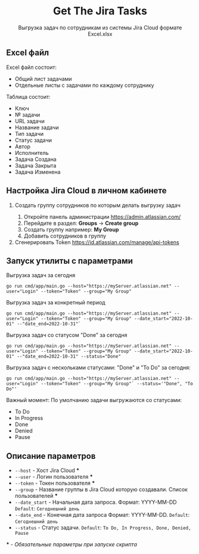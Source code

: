 <div>
    <center>
        <h1>Get The Jira Tasks</h1>
        <p>Выгрузка задач по сотрудникам из системы Jira Cloud формате Excel.xlsx</p>
    </center>
</div>
<div>
    <h2>Excel файл</h2>
    <p>Excel файл состоит:</p>
    <ul>
        <li>Общий лист задачами</li>
        <li>Отдельные листы с задачами по каждому сотруднику</li>
    </ul>
    <p>Таблица состоит:</p>
    <ul>
        <li>Ключ</li>
        <li>№ задачи</li>
        <li>URL задачи</li>
        <li>Название задачи</li>
        <li>Тип задачи</li>
        <li>Статус задачи</li>
        <li>Автор</li>
        <li>Исполнитель</li>
        <li>Задача Создана</li>
        <li>Задача Закрыта</li>
        <li>Задача Изменена</li>
    </ul>
</div>
<div>
    <h2>Настройка Jira Cloud в личном кабинете</h2>
    <ol>
        <li>Создать группу сотрудников по которым делать выгрузку задач</li>
        <ol>
            <li>Откройте панель администрации <a href="https://admin.atlassian.com/">https://admin.atlassian.com/</a></li>
            <li>Перейдите в раздел: <b>Groups</b> -> <b>Create group</b></li>
            <li>Создать группу например: <b>My Group</b></li>
            <li>Добавить сотрудников в группу</li>
        </ol>
        <li>Сгенерировать Token <a href="https://id.atlassian.com/manage/api-tokens">https://id.atlassian.com/manage/api-tokens</a></li>
    </ol>
</div>
<div>
<h2>Запуск утилиты с параметрами</h2>
<p>Выгрузка задач за сегодня</p>

```
go run cmd/app/main.go --host="https://myServer.atlassian.net" --user="Login" --token="Token" --group="My Group"
```
<p>Выгрузка задач за конкретный период</p>

```
go run cmd/app/main.go --host="https://myServer.atlassian.net" --user="Login" --token="Token" --group="My Group" --date_start="2022-10-01" --"date_end=2022-10-31"`
```
<p>Выгрузка задач со статусом "Done" за сегодня</p>

```
go run cmd/app/main.go --host="https://myServer.atlassian.net" --user="Login" --token="Token" --group="My Group" --date_start="2022-10-01" --"date_end=2022-10-31" --status="Done"
```
<p>Выгрузка задач с нескольками статусами: "Done" и "To Do" за сегодня:</p>

```
go run cmd/app/main.go --host="https://myServer.atlassian.net" --user="Login" --token="Token" --group="My Group"` --status='"Done", "To Do"'
```

<p>Важный момент: По умолчанию задачи выгружаются со статусами: </p>
<ul>
    <li>To Do</li>
    <li>In Progress</li>
    <li>Done</li>
    <li>Denied</li>
    <li>Pause</li>
<ul>
</div>
<div>
    <h2>Описание параметров</h2>
    <ul>
        <li><code>--host</code> - Хост Jira Cloud <b>*</b></li>
        <li><code>--user</code> - Логин пользователя <b>*</b></li>
        <li><code>--token</code> - Токен пользователя <b>*</b></li>
        <li><code>--group</code> - Название группы в Jira Cloud которую создавали. Список пользователей <b>*</b></li>
        <li><code>--date_start</code> - Начальная дата запроса. Формат: YYYY-MM-DD <code>Default</code>: <code>Сегоднешний день</code></li>
        <li><code>--date_end</code> - Конечная дата запроса Формат: YYYY-MM-DD. <code>Default</code>: <code>Сегоднешний день</code></li>
        <li><code>--status</code> - Статус задачи. <code>Default</code>: <code>To Do, In Progress, Done, Denied, Pause</code></li>
    </ul>
    <p><b>*</b> - <i>Обязательные параметры при запуске скрипта</i></p>
</div>
